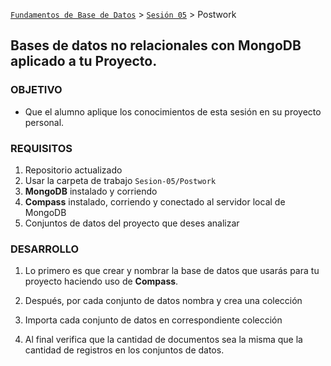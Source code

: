 [`Fundamentos de Base de Datos`](../../Readme.md) > [`Sesión 05`](../Readme.md) > Postwork
## Bases de datos no relacionales con MongoDB aplicado a tu Proyecto.

### OBJETIVO
- Que el alumno aplique los conocimientos de esta sesión en su proyecto personal.

### REQUISITOS
1. Repositorio actualizado
1. Usar la carpeta de trabajo `Sesion-05/Postwork`
1. __MongoDB__ instalado y corriendo
1. __Compass__ instalado, corriendo y conectado al servidor local de MongoDB
1. Conjuntos de datos del proyecto que deses analizar

### DESARROLLO
1. Lo primero es que crear y nombrar la base de datos que usarás para tu proyecto haciendo uso de __Compass__.

1. Después, por cada conjunto de datos nombra y crea una colección

1. Importa cada conjunto de datos en correspondiente colección

1. Al final verifica que la cantidad de documentos sea la misma que la cantidad de registros en los conjuntos de datos.
